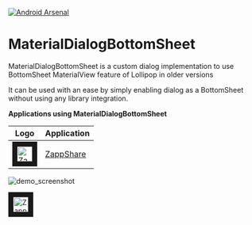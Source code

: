 [![Android Arsenal](https://img.shields.io/badge/Android%20Arsenal-MaterialDialogBottomSheet-green.svg?style=flat)](https://android-arsenal.com/details/1/2057)
# MaterialDialogBottomSheet

MaterialDialogBottomSheet is a custom dialog implementation to use BottomSheet MaterialView feature of Lollipop in older versions

It can be used with an ease by simply enabling dialog as a BottomSheet without using any library integration.

**Applications using MaterialDialogBottomSheet**


Logo     | Application
-------- | ---
<img src="https://cloud.githubusercontent.com/assets/11768239/8404848/050c033c-1e6e-11e5-8800-13f2661e2565.png" alt="ZappShare" width="30" height="30" border="10" /> | <a href="https://play.google.com/store/apps/details?id=com.takeoffandroid.zappshare" target="_blank">ZappShare</a>



![demo_screenshot](https://cloud.githubusercontent.com/assets/11768239/8396480/05f0dc04-1dc5-11e5-8a9e-788b00a475b3.png)

[7]: https://play.google.com/store/apps/details?id=com.takeoffandroid.zappshare


<img src="https://cloud.githubusercontent.com/assets/11768239/8404848/050c033c-1e6e-11e5-8800-13f2661e2565.png" alt="ZappShare" width="30" height="30" border="10" />
